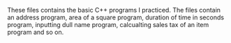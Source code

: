 These files contains the basic C++ programs I practiced.
The files contain an address program, area of a square program, duration of time in seconds program, inputting dull name program, calcualting sales tax of an item program and so on.
